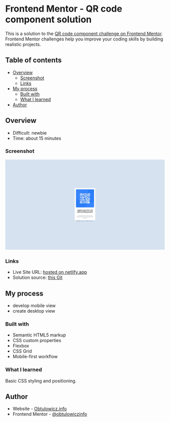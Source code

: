 # Frontend Mentor - QR code component solution

This is a solution to the [QR code component challenge on Frontend Mentor](https://www.frontendmentor.io/challenges/qr-code-component-iux_sIO_H). Frontend Mentor challenges help you improve your coding skills by building realistic projects.

## Table of contents

- [Overview](#overview)
  - [Screenshot](#screenshot)
  - [Links](#links)
- [My process](#my-process)
  - [Built with](#built-with)
  - [What I learned](#what-i-learned)
- [Author](#author)

## Overview

- Difficult: newbie
- Time: about 15 minutes

### Screenshot

![](./screenshot.jpg)

### Links

- Live Site URL: [hosted on netlify.app](https://coruscating-palmier-2d4c4d.netlify.app/)
- Solution source: [this Git](https://github.com/obtulowiczl/FM-qr-code)

## My process

- develop mobile view
- create desktop view

### Built with

- Semantic HTML5 markup
- CSS custom properties
- Flexbox
- CSS Grid
- Mobile-first workflow

### What I learned

Basic CSS styling and positioning.

## Author

- Website - [Obtulowicz.info](https://www.obtulowicz.info)
- Frontend Mentor - [@obtulowiczinfo](https://www.frontendmentor.io/profile/obtulowiczl)
